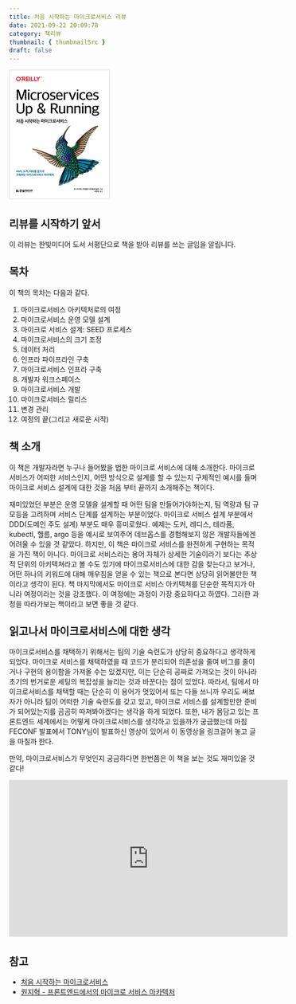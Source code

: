 ```yaml
---
title: 처음 시작하는 마이크로서비스 리뷰
date: 2021-09-22 20:09:78
category: 책리뷰
thumbnail: { thumbnailSrc }
draft: false
---
```


![처음 시작하는 마이크로서비스](./images/micro_service.jpg)

## 리뷰를 시작하기 앞서

이 리뷰는 한빛미디어 도서 서평단으로 책을 받아 리뷰를 쓰는 글임을 알립니다.

## 목차

이 책의 목차는 다음과 같다.

1. 마이크로서비스 아키텍처로의 여정
2. 마이크로서비스 운영 모델 설계
3. 마이크로 서비스 설계: SEED 프로세스
4. 마이크로서비스의 크기 조정
5. 데이터 처리
6. 인프라 파이프라인 구축
7. 마이크로서비스 인프라 구축
8. 개발자 워크스페이스
9. 마이크로서비스 개발
10. 마이크로서비스 릴리스
11. 변경 관리
12. 여정의 끝(그리고 새로운 시작)

## 책 소개

이 책은 개발자라면 누구나 들어봤을 법한 마이크로 서비스에 대해 소개한다. 마이크로 서비스가 어떠한 서비스인지, 어떤 방식으로 설계를 할 수 있는지 구체적인 예시를 들며 마이크로 서비스 설계에 대한 것을 처음 부터 끝까지 소개해주는 책이다.

재미있었던 부분은 운영 모델을 설계할 때 어떤 팀을 만들어가야하는지, 팀 역량과 팀 규모등을 고려하며 서비스 단계를 설계하는 부분이었다. 마이크로 서비스 설계 부분에서 DDD(도메인 주도 설계) 부분도 매우 흥미로웠다. 예제는 도커, 레디스, 테라폼, kubectl, 헬름, argo 등을 예시로 보여주어 데브옵스를 경험해보지 않은 개발자들에겐 어려울 수 있을 것 같았다. 하지만, 이 책은 마이크로 서비스를 완전하게 구현하는 목적을 가진 책이 아니다. 마이크로 서비스라는 용어 자체가 상세한 기술이라기 보다는 추상적 단위의 아키텍쳐라고 볼 수도 있기에 마이크로서비스에 대한 감을 찾는다고 보거나, 어떤 하나의 키워드에 대해 깨우침을 얻을 수 있는 책으로 본다면 상당히 읽어볼만한 책이라고 생각이 된다. 책 마지막에서도 마이크로 서비스 아키텍쳐를 단순한 목적지가 아니라 여정이라는 것을 강조했다. 이 여정에는 과정이 가장 중요하다고 하였다. 그러한 과정을 따라가보는 책이라고 보면 좋을 것 같다.

## 읽고나서 마이크로서비스에 대한 생각

마이크로서비스를 채택하기 위해서는 팀의 기술 숙련도가 상당히 중요하다고 생각하게 되었다. 마이크로 서비스를 채택하였을 때 코드가 분리되어 의존성을 줄여 버그를 줄이거나 구현의 용이함을 가져올 수는 있겠지만, 이는 단순히 공짜로 가져오는 것이 아니라 초기의 번거로운 세팅의 복잡성을 늘리는 것과 바꾼다는 점이 있었다.
따라서, 팀에서 마이크로서비스를 채택할 때는 단순히 이 용어가 멋있어서 또는 다들 쓰니까 우리도 써보자가 아니라 팀이 어떠한 기술 숙련도를 갖고 있고, 마이크로 서비스를 설계할만한 준비가 되어있는지를 곰곰히 따져봐야겠다는 생각을 하게 되었다. 또한, 내가 몸담고 있는 프론트엔드 세계에서는 어떻게 마이크로서비스를 생각하고 있을까가 궁금했는데 마침 FECONF 발표에서 TONY님이 발표하신 영상이 있어서 이 동영상을 링크걸어 놓고 글을 마칠까 한다.

만약, 마이크로서비스가 무엇인지 궁금하다면 한번쯤은 이 책을 보는 것도 재미있을 것 같다!

<iframe width="560" height="315" src="https://www.youtube-nocookie.com/embed/FQoNY2W0s4E" title="YouTube video player" frameborder="0" allow="accelerometer; autoplay; clipboard-write; encrypted-media; gyroscope; picture-in-picture" allowfullscreen></iframe>

## 참고

- [처음 시작하는 마이크로서비스](http://www.yes24.com/Product/Goods/102805240)
- [원지혁 - 프론트엔드에서의 마이크로 서비스 아카텍처](https://www.youtube.com/watch?v=FQoNY2W0s4E)
